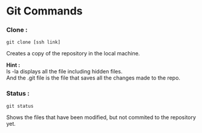 # Git Commands

### **Clone :**   
```
git clone [ssh link]
```
Creates a copy of the repository in the local machine. 

__Hint :__    
ls -la displays all the file including hidden files.  
And the .git file is the file that saves all the changes made to the repo.

### **Status :**  
```
git status 
```
Shows the files that have been modified, but not commited to the repository yet.
